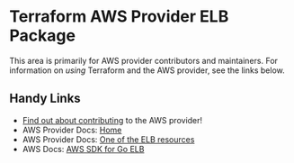 # Terraform AWS Provider ELB Package

This area is primarily for AWS provider contributors and maintainers. For information on _using_ Terraform and the AWS provider, see the links below.


## Handy Links

* [Find out about contributing](../../../docs/contributing) to the AWS provider!
* AWS Provider Docs: [Home](https://registry.terraform.io/providers/hashicorp/aws/latest/docs)
* AWS Provider Docs: [One of the ELB resources](https://registry.terraform.io/providers/hashicorp/aws/latest/docs/resources/load_balancer_policy)
* AWS Docs: [AWS SDK for Go ELB](https://docs.aws.amazon.com/sdk-for-go/api/service/elb/)
